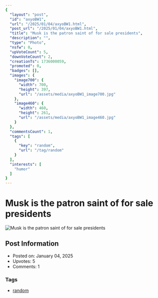 ```yaml
---
{
  "layout": "post",
  "id": "axyoBW1",
  "url": "/2025/01/04/axyoBW1.html",
  "post_url": "/2025/01/04/axyoBW1.html",
  "title": "Musk is the patron saint of for sale presidents",
  "description": "",
  "type": "Photo",
  "nsfw": 0,
  "upVoteCount": 5,
  "downVoteCount": 2,
  "creationTs": 1736000059,
  "promoted": 0,
  "badges": [],
  "images": {
    "image700": {
      "width": 700,
      "height": 397,
      "url": "/assets/media/axyoBW1_image700.jpg"
    },
    "image460": {
      "width": 460,
      "height": 261,
      "url": "/assets/media/axyoBW1_image460.jpg"
    }
  },
  "commentsCount": 1,
  "tags": [
    {
      "key": "random",
      "url": "/tag/random"
    }
  ],
  "interests": [
    "humor"
  ]
}
---
```


# Musk is the patron saint of for sale presidents

![Musk is the patron saint of for sale presidents](/assets/media/axyoBW1_image700.jpg)

## Post Information

- Posted on: January 04, 2025
- Upvotes: 5
- Comments: 1

### Tags

- [random](/tag/random)
